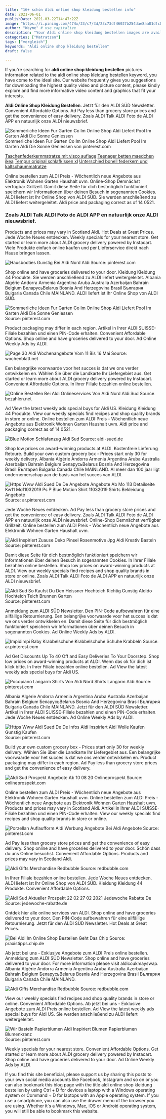 ```yaml
---
title: "16+ schön Aldi online shop kleidung bestellen info"
date: 2021-06-01
publishDate: 2021-03-22T14:47:22Z
image: "https://i.pinimg.com/474x/23/c7/3d/23c73df46027b254dae8aa81dfc89e26.jpg"
author: "Wayne" # use capitalize
description: "Your Aldi online shop kleidung bestellen images are available. Aldi online shop kleidung bestellen are a topic that is being searched for and liked by netizens now. You can Get the Aldi online shop kleidung bestellen files here. Get all royalty-free photos and vectors."
categories: ["Matratzen"]
tags: ["vergleich"]
keywords: "Aldi online shop kleidung bestellen"
draft: false

---
```


If you're searching for **aldi online shop kleidung bestellen** pictures information related to the aldi online shop kleidung bestellen keyword, you have come to the ideal  site. Our website frequently  gives you  suggestions  for downloading  the highest  quality video and picture  content, please kindly explore and find more informative video content and graphics that fit your interests.

**Aldi Online Shop Kleidung Bestellen**. Jetzt für den ALDI SÜD Newsletter. Convenient Affordable Options. Ad Pay less than grocery store prices and get the convenience of easy delivery. Zoals ALDI Talk ALDI Foto de ALDI APP en natuurlijk onze ALDI nieuwsbrief.

![Sommerliche Ideen Fur Garten Co Im Online Shop Aldi Liefert Pool Im Garten Aldi Die Sonne Geniessen](https://i.pinimg.com/originals/4a/8e/95/4a8e953660afcd4da94e25d69623431d.jpg "Sommerliche Ideen Fur Garten Co Im Online Shop Aldi Liefert Pool Im Garten Aldi Die Sonne Geniessen")
Sommerliche Ideen Fur Garten Co Im Online Shop Aldi Liefert Pool Im Garten Aldi Die Sonne Geniessen von pinterest.com

[Taschenfederkernmatratze mit visco auflage](/taschenfederkernmatratze-mit-visco-auflage/)
[Teenager betten maedchen ikea](/teenager-betten-maedchen-ikea/)
[Tempur original schlafkissen xl](/tempur-original-schlafkissen-xl/)
[Unterschied bonell federkern und kaltschaummatratze](/unterschied-bonell-federkern-und-kaltschaummatratze/)

Online bestellen zum ALDI Preis - Wöchentlich neue Angebote aus Elektronik Wohnen Garten Haushalt uvm. Online-Shop Demnächst verfügbar Grillzeit. Damit diese Seite für dich bestmöglich funktioniert speichern wir Informationen über deinen Besuch in sogenannten Cookies. ALDI liefert ist Ihr Online Shop von ALDI SÜD. Sie werden anschließend zu ALDI liefert weitergeleitet. Aldi price and packaging correct as of 14 0521.

### Zoals ALDI Talk ALDI Foto de ALDI APP en natuurlijk onze ALDI nieuwsbrief.

Products and prices may vary in Scotland Aldi. Hot Deals at Great Prices. Jede Woche Neues entdecken. Weekly specials for your nearest store. Get started or learn more about ALDI grocery delivery powered by Instacart. Viele Produkte einfach online kaufen und per Lieferservice direkt nach Hause bringen lassen.


![Hausbooties Gunstig Bei Aldi Nord Aldi](https://i.pinimg.com/originals/3c/b8/a9/3cb8a9520b5c70acb4c063f4a7c5e1fe.png "Hausbooties Gunstig Bei Aldi Nord Aldi")
Source: pinterest.com

Shop online and have groceries delivered to your door. Kleidung Kleidung 44 Produkte. Sie werden anschließend zu ALDI liefert weitergeleitet. Albania Algérie Andorra Armenia Argentina Aruba Australia Azerbaijan Bahrain Belgium БеларусьBelarus Bosnia And Herzegovina Brasil България Bulgaria Canada Chile MAINLAND. ALDI liefert ist Ihr Online Shop von ALDI SÜD.

![Sommerliche Ideen Fur Garten Co Im Online Shop Aldi Liefert Pool Im Garten Aldi Die Sonne Geniessen](https://i.pinimg.com/originals/4a/8e/95/4a8e953660afcd4da94e25d69623431d.jpg "Sommerliche Ideen Fur Garten Co Im Online Shop Aldi Liefert Pool Im Garten Aldi Die Sonne Geniessen")
Source: pinterest.com

Product packaging may differ in each region. Artikel in Ihrer ALDI SUISSE-Filiale bezahlen und einen PIN-Code erhalten. Convenient Affordable Options. Shop online and have groceries delivered to your door. Ad Online Weekly Ads by ALDI.

![Page 30 Aldi Wochenangebote Vom 11 Bis 16 Mai](https://www.wochenblatt.net/fileadmin/aktuell/Aldi/files/thumb/30.jpg "Page 30 Aldi Wochenangebote Vom 11 Bis 16 Mai")
Source: wochenblatt.net

Een belangrijke voorwaarde voor het succes is dat we ons verder ontwikkelen en. Wählen Sie über die Landkarte Ihr Liefergebiet aus. Get started or learn more about ALDI grocery delivery powered by Instacart. Convenient Affordable Options. In Ihrer Filiale bezahlen online bestellen.

![Online Bestellen Bei Aldi Onlineservices Von Aldi Nord Aldi Sud](https://www.bezahlen.net/wp-content/uploads/aldi-liefert-angebote.jpg "Online Bestellen Bei Aldi Onlineservices Von Aldi Nord Aldi Sud")
Source: bezahlen.net

Ad View the latest weekly ads special buys for Aldi US. Kleidung Kleidung 44 Produkte. View our weekly specials find recipes and shop quality brands in store or online. Online bestellen zum ALDI Preis - Wöchentlich neue Angebote aus Elektronik Wohnen Garten Haushalt uvm. Aldi price and packaging correct as of 14 0521.

![Blue Motion Schlafanzug Aldi Sud](https://s7g10.scene7.com/is/image/aldi/202008240437 "Blue Motion Schlafanzug Aldi Sud")
Source: aldi-sued.de

Shop low prices on award-winning products at ALDI. Kostenfreie Lieferung Retoure. Build your own custom grocery box - Prices start only 30 for weekly delivery. Albania Algérie Andorra Armenia Argentina Aruba Australia Azerbaijan Bahrain Belgium БеларусьBelarus Bosnia And Herzegovina Brasil България Bulgaria Canada Chile MAINLAND. Al meer dan 100 jaar ligt ondernemerschap aan de basis van het succes van ALDI.

![Https Www Aldi Sued De De Angebote Angebote Ab Mo 113 Detailseite Kw11 Mo11032019 Ps P Blue Motion Shirt 11032019 Shirts Bekleidung Angebote](https://i.pinimg.com/474x/87/5f/e2/875fe276c58c96602e9d0bcc8bad4377.jpg "Https Www Aldi Sued De De Angebote Angebote Ab Mo 113 Detailseite Kw11 Mo11032019 Ps P Blue Motion Shirt 11032019 Shirts Bekleidung Angebote")
Source: ar.pinterest.com

Jede Woche Neues entdecken. Ad Pay less than grocery store prices and get the convenience of easy delivery. Zoals ALDI Talk ALDI Foto de ALDI APP en natuurlijk onze ALDI nieuwsbrief. Online-Shop Demnächst verfügbar Grillzeit. Online bestellen zum ALDI Preis - Wöchentlich neue Angebote aus Elektronik Wohnen Garten Haushalt uvm.

![Aldi Inspiriert Zuause Deko Pinsel Rosenmotive Jpg Aldi Kreativ Basteln](https://i.pinimg.com/originals/0e/ad/93/0ead936802930109c0f5c4f1086e6b07.jpg "Aldi Inspiriert Zuause Deko Pinsel Rosenmotive Jpg Aldi Kreativ Basteln")
Source: pinterest.com

Damit diese Seite für dich bestmöglich funktioniert speichern wir Informationen über deinen Besuch in sogenannten Cookies. In Ihrer Filiale bezahlen online bestellen. Shop low prices on award-winning products at ALDI. View our weekly specials find recipes and shop quality brands in store or online. Zoals ALDI Talk ALDI Foto de ALDI APP en natuurlijk onze ALDI nieuwsbrief.

![Aldi Sud So Kaufst Du Den Heissner Hochteich Richtig Gunstig Aldido Hochteich Teich Brunnen Garten](https://i.pinimg.com/736x/0d/d6/59/0dd65930220441bd0f3e738aa09e01a6.jpg "Aldi Sud So Kaufst Du Den Heissner Hochteich Richtig Gunstig Aldido Hochteich Teich Brunnen Garten")
Source: pinterest.com

Anmeldung zum ALDI SÜD Newsletter. Den PIN-Code aufbewahren für eine allfällige Retournierung. Een belangrijke voorwaarde voor het succes is dat we ons verder ontwikkelen en. Damit diese Seite für dich bestmöglich funktioniert speichern wir Informationen über deinen Besuch in sogenannten Cookies. Ad Online Weekly Ads by ALDI.

![Impidimpi Baby Krabbelschuhe Krabbelschuhe Schuhe Krabbeln](https://i.pinimg.com/originals/a0/2a/83/a02a83619543a6a7d9f90b02f68566cb.jpg "Impidimpi Baby Krabbelschuhe Krabbelschuhe Schuhe Krabbeln")
Source: ar.pinterest.com

Ad Get Discounts Up To 40 Off and Easy Deliveries To Your Doorstep. Shop low prices on award-winning products at ALDI. Wenn das ok für dich ist klick bitte. In Ihrer Filiale bezahlen online bestellen. Ad View the latest weekly ads special buys for Aldi US.

![Pocopiano Langarm Shirts Von Aldi Nord Shirts Langarm Aldi](https://i.pinimg.com/originals/30/b3/1b/30b31b8c1e3d46927c75e23ab66d5ff5.jpg "Pocopiano Langarm Shirts Von Aldi Nord Shirts Langarm Aldi")
Source: pinterest.com

Albania Algérie Andorra Armenia Argentina Aruba Australia Azerbaijan Bahrain Belgium БеларусьBelarus Bosnia And Herzegovina Brasil България Bulgaria Canada Chile MAINLAND. Jetzt für den ALDI SÜD Newsletter. Artikel in Ihrer ALDI SUISSE-Filiale bezahlen und einen PIN-Code erhalten. Jede Woche Neues entdecken. Ad Online Weekly Ads by ALDI.

![Https Www Aldi Sued De De Infos Aldi Inspiriert Aldi Wolle Kaufen Gunstig Kaufen](https://i.pinimg.com/originals/db/31/cb/db31cb579cf816678106e68cc731f9bb.jpg "Https Www Aldi Sued De De Infos Aldi Inspiriert Aldi Wolle Kaufen Gunstig Kaufen")
Source: pinterest.com

Build your own custom grocery box - Prices start only 30 for weekly delivery. Wählen Sie über die Landkarte Ihr Liefergebiet aus. Een belangrijke voorwaarde voor het succes is dat we ons verder ontwikkelen en. Product packaging may differ in each region. Ad Pay less than grocery store prices and get the convenience of easy delivery.

![Aldi Sud Prospekt Angebote Ab 10 08 20 Onlineprospekt](https://onlineprospekt.com/wp-content/uploads/aldi-sued-prospekt-online-vorschau.jpg "Aldi Sud Prospekt Angebote Ab 10 08 20 Onlineprospekt")
Source: onlineprospekt.com

Online bestellen zum ALDI Preis - Wöchentlich neue Angebote aus Elektronik Wohnen Garten Haushalt uvm. Online bestellen zum ALDI Preis - Wöchentlich neue Angebote aus Elektronik Wohnen Garten Haushalt uvm. Products and prices may vary in Scotland Aldi. Artikel in Ihrer ALDI SUISSE-Filiale bezahlen und einen PIN-Code erhalten. View our weekly specials find recipes and shop quality brands in store or online.

![Porzellan Auflaufform Aldi Werbung Angebote Bei Aldi Angebote](https://i.pinimg.com/originals/14/9e/80/149e80df595f86988f4be27f9b31da58.jpg "Porzellan Auflaufform Aldi Werbung Angebote Bei Aldi Angebote")
Source: pinterest.com

Ad Pay less than grocery store prices and get the convenience of easy delivery. Shop online and have groceries delivered to your door. Schön dass du uns Online besuchst. Convenient Affordable Options. Products and prices may vary in Scotland Aldi.

![Aldi Gifts Merchandise Redbubble](https://ih1.redbubble.net/image.1390846833.2482/ur,mask_flatlay_front,product,600x600.jpg "Aldi Gifts Merchandise Redbubble")
Source: redbubble.com

In Ihrer Filiale bezahlen online bestellen. Jede Woche Neues entdecken. ALDI liefert ist Ihr Online Shop von ALDI SÜD. Kleidung Kleidung 44 Produkte. Convenient Affordable Options.

![Aldi Sud Aktueller Prospekt 22 02 27 02 2021 Jedewoche Rabatte De](https://static.jedewoche-rabatte.de/image/item/aldi-sud/36376/img001.jpg "Aldi Sud Aktueller Prospekt 22 02 27 02 2021 Jedewoche Rabatte De")
Source: jedewoche-rabatte.de

Ontdek hier alle online services van ALDI. Shop online and have groceries delivered to your door. Den PIN-Code aufbewahren für eine allfällige Retournierung. Jetzt für den ALDI SÜD Newsletter. Hot Deals at Great Prices.

![Bei Aldi Im Online Shop Bestellen Geht Das Chip](https://contentlounge-s3.bf-contentlounge-production.aws.bfops.io/styles/manual_crop/s3/2019-11/Screenshot%202019-11-12%2011.18.12.png "Bei Aldi Im Online Shop Bestellen Geht Das Chip")
Source: praxistipps.chip.de

Ab jetzt bei uns - Exklusive Angebote zum ALDI Preis online bestellen. Anmeldung zum ALDI SÜD Newsletter. Shop online and have groceries delivered to your door. For more information please visit aldicoukmayswap. Albania Algérie Andorra Armenia Argentina Aruba Australia Azerbaijan Bahrain Belgium БеларусьBelarus Bosnia And Herzegovina Brasil България Bulgaria Canada Chile MAINLAND.

![Aldi Gifts Merchandise Redbubble](https://ih1.redbubble.net/image.1798619448.9888/ur,fitted_mask_flatlay_fitted_regular,square,600x600.jpg "Aldi Gifts Merchandise Redbubble")
Source: redbubble.com

View our weekly specials find recipes and shop quality brands in store or online. Convenient Affordable Options. Ab jetzt bei uns - Exklusive Angebote zum ALDI Preis online bestellen. Ad View the latest weekly ads special buys for Aldi US. Sie werden anschließend zu ALDI liefert weitergeleitet.

![Wir Basteln Papierblumen Aldi Inspiriert Blumen Papierblumen Blumenkranz](https://i.pinimg.com/474x/23/c7/3d/23c73df46027b254dae8aa81dfc89e26.jpg "Wir Basteln Papierblumen Aldi Inspiriert Blumen Papierblumen Blumenkranz")
Source: pinterest.com

Weekly specials for your nearest store. Convenient Affordable Options. Get started or learn more about ALDI grocery delivery powered by Instacart. Shop online and have groceries delivered to your door. Ad Online Weekly Ads by ALDI.

If you find this site beneficial, please support us by sharing this posts to your own social media accounts like Facebook, Instagram and so on or you can also bookmark this blog page with the title aldi online shop kleidung bestellen by using Ctrl + D for devices a laptop with a Windows operating system or Command + D for laptops with an Apple operating system. If you use a smartphone, you can also use the drawer menu of the browser you are using. Whether it's a Windows, Mac, iOS or Android operating system, you will still be able to bookmark this website.
